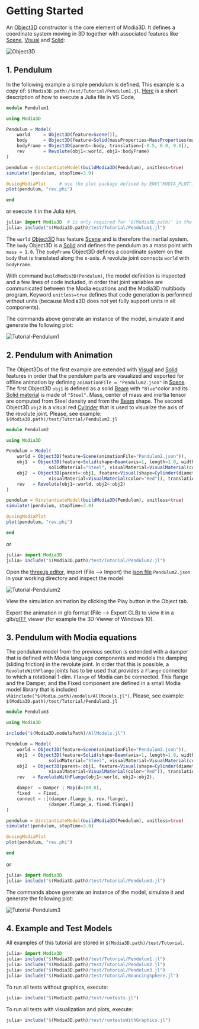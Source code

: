 # Getting Started


An [Object3D](@ref) constructor is the core element of Modia3D. It defines a coordinate system moving in 3D together with associated features like [Scene](@ref), [Visual](@ref) and [Solid](@ref):

![Object3D](../../resources/images/object3d.png)


## 1. Pendulum

In the following example a simple pendulum is defined. This example is a copy of: `$(Modia3D.path)/test/Tutorial/Pendulum1.jl`. [Here](https://github.com/ModiaSim/Modia3D.jl/wiki/Full-Installation-Guide-for-Julia,-Modia3D,-Modia#running-julia-code-with-vs-codiumvs-code) is a short description of how to execute a Julia file in VS Code,

```julia
module Pendulum1

using Modia3D

Pendulum = Model(
    world     = Object3D(feature=Scene()),
    body      = Object3D(feature=Solid(massProperties=MassProperties(mass=1.0))),
    bodyFrame = Object3D(parent=:body, translation=[-0.5, 0.0, 0.0]),
    rev       = Revolute(obj1=:world, obj2=:bodyFrame)
)

pendulum = @instantiateModel(buildModia3D(Pendulum), unitless=true)
simulate!(pendulum, stopTime=3.0)

@usingModiaPlot     # use the plot package defined by ENV["MODIA_PLOT"]
plot(pendulum, "rev.phi")

end
```
or execute it in the Julia `REPL`
```julia
julia> import Modia3D  # is only required for '$(Modia3D.path)' in the include command
julia> include("$(Modia3D.path)/test/Tutorial/Pendulum1.jl")
```

The `world` [Object3D](@ref) has feature [Scene](@ref) and is therefore the inertial system. The `body` Object3D is a [Solid](@ref) and defines the pendulum as a mass point with `mass = 1.0`. The `bodyFrame` Object3D defines a coordinate system on the `body` that is translated along the x-axis. A revolute joint connects `world` with `bodyFrame`.

With command `buildModia3D(Pendulum)`, the model definition is inspected and a few lines of code included, in order that joint variables are communicated between the Modia equations and the Modia3D multibody program. Keyword `unitless=true` defines that code generation is performed without units (because Modia3D does not yet fully support units in all components).

The commands above generate an instance of the model, simulate it and generate the following plot:

![Tutorial-Pendulum1](../../resources/images/Tutorial/Pendulum1.png)


## 2. Pendulum with Animation

The Object3Ds of the first example are extended with [Visual](@ref) and [Solid](@ref) features in order that the pendulum parts are visualized and exported for offline animation by defining `animationFile = "Pendulum2.json"` in [Scene](@ref). The first Object3D `obj1` is defined as a solid [Beam](@ref) with `"Blue"`color and its [Solid material](@ref) is made of `"Steel"`. Mass, center of mass and inertia tensor are computed from Steel density and from the [Beam](@ref) shape. The second Object3D `obj2` is a visual red [Cylinder](@ref) that is used to visualize the axis of the revolute joint. Please, see example: `$(Modia3D.path)/test/Tutorial/Pendulum2.jl`

```julia
module Pendulum2

using Modia3D

Pendulum = Model(
    world = Object3D(feature=Scene(animationFile="Pendulum2.json")),
    obj1  = Object3D(feature=Solid(shape=Beam(axis=1, length=1.0, width=0.2, thickness=0.2),
                solidMaterial="Steel", visualMaterial=VisualMaterial(color="Blue"))),
    obj2  = Object3D(parent=:obj1, feature=Visual(shape=Cylinder(diameter=0.1, length=0.21),
                visualMaterial=VisualMaterial(color="Red")), translation=[-0.5, 0.0, 0.0]),
    rev   = Revolute(obj1=:world, obj2=:obj2)
)

pendulum = @instantiateModel(buildModia3D(Pendulum), unitless=true)
simulate!(pendulum, stopTime=3.0)

@usingModiaPlot
plot(pendulum, "rev.phi")

end
```
or
```julia
julia> import Modia3D
julia> include("$(Modia3D.path)/test/Tutorial/Pendulum2.jl")
```

Open the [three.js editor](https://threejs.org/editor/), import (File --> Import) the [json file](https://github.com/mrdoob/three.js/wiki/JSON-Object-Scene-format-4) `Pendulum2.json` in your working directory and inspect the model:

![Tutorial-Pendulum2](../../resources/images/Tutorial/threejs_editor.png)

View the simulation animation by clicking the Play button in the Object tab.

Export the animation in glb format (File --> Export GLB) to view it in a glb/[glTF](https://www.khronos.org/gltf/) viewer (for example the 3D-Viewer of Windows 10).


## 3. Pendulum with Modia equations

The pendulum model from the previous section is extended with a damper that is defined with Modia language components and models the damping (sliding friction) in the revolute joint. In order that this is possible, a `RevoluteWithFlange` joints has to be used that provides a `Flange` connector to which a rotational 1-dim. `Flange` of Modia can be connected. This flange and the Damper, and the Fixed component are defined in a small Modia model library that is included via`include("$(Modia.path)/models/AllModels.jl")`. Please, see example: `$(Modia3D.path)/test/Tutorial/Pendulum3.jl`

```julia
module Pendulum3

using Modia3D

include("$(Modia3D.modelsPath)/AllModels.jl")

Pendulum = Model(
    world = Object3D(feature=Scene(animationFile="Pendulum3.json")),
    obj1  = Object3D(feature=Solid(shape=Beam(axis=1, length=1.0, width=0.2, thickness=0.2),
                solidMaterial="Steel", visualMaterial=VisualMaterial(color="Blue"))),
    obj2  = Object3D(parent=:obj1, feature=Visual(shape=Cylinder(diameter=0.1, length=0.21),
                visualMaterial=VisualMaterial(color="Red")), translation=[-0.5, 0.0, 0.0]),
    rev   = RevoluteWithFlange(obj1=:world, obj2=:obj2),

    damper  = Damper | Map(d=100.0),
    fixed   = Fixed,
    connect = :[(damper.flange_b, rev.flange),
                (damper.flange_a, fixed.flange)]
)

pendulum = @instantiateModel(buildModia3D(Pendulum), unitless=true)
simulate!(pendulum, stopTime=3.0)

@usingModiaPlot
plot(pendulum, "rev.phi")

end
```
or
```julia
julia> import Modia3D
julia> include("$(Modia3D.path)/test/Tutorial/Pendulum3.jl")
```

The commands above generate an instance of the model, simulate it and generate the following plot:

![Tutorial-Pendulum3](../../resources/images/Tutorial/Pendulum3.png)


## 4. Example and Test Models

All examples of this tutorial are stored in `$(Modia3D.path)/test/Tutorial`.

```julia
julia> import Modia3D
julia> include("$(Modia3D.path)/test/Tutorial/Pendulum1.jl")
julia> include("$(Modia3D.path)/test/Tutorial/Pendulum2.jl")
julia> include("$(Modia3D.path)/test/Tutorial/Pendulum3.jl")
julia> include("$(Modia3D.path)/test/Tutorial/BouncingSphere.jl")
```

To run all tests without graphics, execute:

```julia
julia> include("$(Modia3D.path)/test/runtests.jl")
```

To run all tests with visualization and plots, execute:

```julia
julia> include("$(Modia3D.path)/test/runtestsWithGraphics.jl")
```
